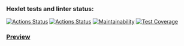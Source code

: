 ### Hexlet tests and linter status:
[![Actions Status](https://github.com/Timurkazan99/frontend-project-lvl3/workflows/hexlet-check/badge.svg)](https://github.com/Timurkazan99/frontend-project-lvl3/actions)
[![Actions Status](https://github.com/Timurkazan99/frontend-project-lvl3/workflows/Tests/badge.svg)](https://github.com/Timurkazan99/frontend-project-lvl3/actions)
[![Maintainability](https://api.codeclimate.com/v1/badges/7981e3fe37c6c023053c/maintainability)](https://codeclimate.com/github/Timurkazan99/frontend-project-lvl3/maintainability)
[![Test Coverage](https://api.codeclimate.com/v1/badges/7981e3fe37c6c023053c/test_coverage)](https://codeclimate.com/github/Timurkazan99/frontend-project-lvl3/test_coverage)

### [Preview](https://rss-aggregator-tan.vercel.app/)